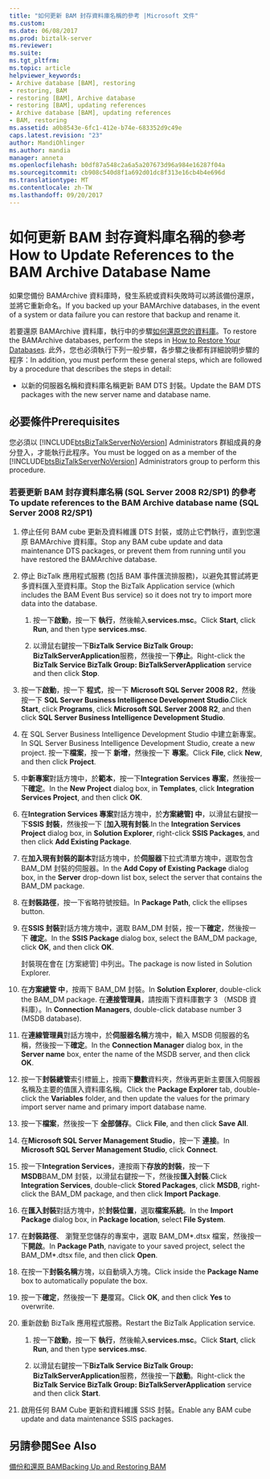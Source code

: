 ```yaml
---
title: "如何更新 BAM 封存資料庫名稱的參考 |Microsoft 文件"
ms.custom: 
ms.date: 06/08/2017
ms.prod: biztalk-server
ms.reviewer: 
ms.suite: 
ms.tgt_pltfrm: 
ms.topic: article
helpviewer_keywords:
- Archive database [BAM], restoring
- restoring, BAM
- restoring [BAM], Archive database
- restoring [BAM], updating references
- Archive database [BAM], updating references
- BAM, restoring
ms.assetid: a0b8543e-6fc1-412e-b74e-683352d9c49e
caps.latest.revision: "23"
author: MandiOhlinger
ms.author: mandia
manager: anneta
ms.openlocfilehash: b0df87a548c2a6a5a207673d96a984e16287f04a
ms.sourcegitcommit: cb908c540d8f1a692d01dc8f313e16cb4b4e696d
ms.translationtype: MT
ms.contentlocale: zh-TW
ms.lasthandoff: 09/20/2017
---
```

# <a name="how-to-update-references-to-the-bam-archive-database-name"></a><span data-ttu-id="10433-102">如何更新 BAM 封存資料庫名稱的參考</span><span class="sxs-lookup"><span data-stu-id="10433-102">How to Update References to the BAM Archive Database Name</span></span>
<span data-ttu-id="10433-103">如果您備份 BAMArchive 資料庫時，發生系統或資料失敗時可以將該備份還原，並將它重新命名。</span><span class="sxs-lookup"><span data-stu-id="10433-103">If you backed up your BAMArchive databases, in the event of a system or data failure you can restore that backup and rename it.</span></span>  
  
 <span data-ttu-id="10433-104">若要還原 BAMArchive 資料庫，執行中的步驟[如何還原您的資料庫](../core/how-to-restore-your-databases.md)。</span><span class="sxs-lookup"><span data-stu-id="10433-104">To restore the BAMArchive databases, perform the steps in [How to Restore Your Databases](../core/how-to-restore-your-databases.md).</span></span> <span data-ttu-id="10433-105">此外，您也必須執行下列一般步驟，各步驟之後都有詳細說明步驟的程序：</span><span class="sxs-lookup"><span data-stu-id="10433-105">In addition, you must perform these general steps, which are followed by a procedure that describes the steps in detail:</span></span>  
  
-   <span data-ttu-id="10433-106">以新的伺服器名稱和資料庫名稱更新 BAM DTS 封裝。</span><span class="sxs-lookup"><span data-stu-id="10433-106">Update the BAM DTS packages with the new server name and database name.</span></span>  
  
## <a name="prerequisites"></a><span data-ttu-id="10433-107">必要條件</span><span class="sxs-lookup"><span data-stu-id="10433-107">Prerequisites</span></span>  
 <span data-ttu-id="10433-108">您必須以 [!INCLUDE[btsBizTalkServerNoVersion](../includes/btsbiztalkservernoversion-md.md)] Administrators 群組成員的身分登入，才能執行此程序。</span><span class="sxs-lookup"><span data-stu-id="10433-108">You must be logged on as a member of the [!INCLUDE[btsBizTalkServerNoVersion](../includes/btsbiztalkservernoversion-md.md)] Administrators group to perform this procedure.</span></span>  
  
### <a name="to-update-references-to-the-bam-archive-database-name-sql-server-2008-r2sp1"></a><span data-ttu-id="10433-109">若要更新 BAM 封存資料庫名稱 (SQL Server 2008 R2/SP1) 的參考</span><span class="sxs-lookup"><span data-stu-id="10433-109">To update references to the BAM Archive database name (SQL Server 2008 R2/SP1)</span></span>  
  
1.  <span data-ttu-id="10433-110">停止任何 BAM cube 更新及資料維護 DTS 封裝，或防止它們執行，直到您還原 BAMArchive 資料庫。</span><span class="sxs-lookup"><span data-stu-id="10433-110">Stop any BAM cube update and data maintenance DTS packages, or prevent them from running until you have restored the BAMArchive database.</span></span>  
  
2.  <span data-ttu-id="10433-111">停止 BizTalk 應用程式服務 (包括 BAM 事件匯流排服務)，以避免其嘗試將更多資料匯入至資料庫。</span><span class="sxs-lookup"><span data-stu-id="10433-111">Stop the BizTalk Application service (which includes the BAM Event Bus service) so it does not try to import more data into the database.</span></span>  
  
    1.  <span data-ttu-id="10433-112">按一下**啟動**，按一下 **執行**，然後輸入**services.msc**。</span><span class="sxs-lookup"><span data-stu-id="10433-112">Click **Start**, click **Run**, and then type **services.msc**.</span></span>  
  
    2.  <span data-ttu-id="10433-113">以滑鼠右鍵按一下**BizTalk Service BizTalk Group: BizTalkServerApplication**服務，然後按一下**停止**。</span><span class="sxs-lookup"><span data-stu-id="10433-113">Right-click the **BizTalk Service BizTalk Group: BizTalkServerApplication** service and then click **Stop**.</span></span>  
  
3.  <span data-ttu-id="10433-114">按一下**啟動**，按一下 **程式**，按一下  **Microsoft SQL Server 2008 R2**，然後按一下  **SQL Server Business Intelligence Development Studio**.</span><span class="sxs-lookup"><span data-stu-id="10433-114">Click **Start**, click **Programs**, click **Microsoft SQL Server 2008 R2**, and then click **SQL Server Business Intelligence Development Studio**.</span></span>  
  
4.  <span data-ttu-id="10433-115">在 SQL Server Business Intelligence Development Studio 中建立新專案。</span><span class="sxs-lookup"><span data-stu-id="10433-115">In SQL Server Business Intelligence Development Studio, create a new project.</span></span> <span data-ttu-id="10433-116">按一下**檔案**，按一下 **新增**，然後按一下 **專案**。</span><span class="sxs-lookup"><span data-stu-id="10433-116">Click **File**, click **New**, and then click **Project**.</span></span>  
  
5.  <span data-ttu-id="10433-117">中**新專案**對話方塊中，於**範本**，按一下**Integration Services 專案**，然後按一下**確定**。</span><span class="sxs-lookup"><span data-stu-id="10433-117">In the **New Project** dialog box, in **Templates**, click **Integration Services Project**, and then click **OK**.</span></span>  
  
6.  <span data-ttu-id="10433-118">在**Integration Services 專案**對話方塊中，於**方案總管] 中**，以滑鼠右鍵按一下**SSIS 封裝**，然後按一下 [**加入現有封裝**.</span><span class="sxs-lookup"><span data-stu-id="10433-118">In the **Integration Services Project** dialog box, in **Solution Explorer**, right-click **SSIS Packages**, and then click **Add Existing Package**.</span></span>  
  
7.  <span data-ttu-id="10433-119">在**加入現有封裝的副本**對話方塊中，於**伺服器**下拉式清單方塊中，選取包含 BAM_DM 封裝的伺服器。</span><span class="sxs-lookup"><span data-stu-id="10433-119">In the **Add Copy of Existing Package** dialog box, in the **Server** drop-down list box, select the server that contains the BAM_DM package.</span></span>  
  
8.  <span data-ttu-id="10433-120">在**封裝路徑**，按一下省略符號按鈕。</span><span class="sxs-lookup"><span data-stu-id="10433-120">In **Package Path**, click the ellipses button.</span></span>  
  
9. <span data-ttu-id="10433-121">在**SSIS 封裝**對話方塊方塊中，選取 BAM_DM 封裝，按一下**確定**，然後按一下  **確定**。</span><span class="sxs-lookup"><span data-stu-id="10433-121">In the **SSIS Package** dialog box, select the BAM_DM package, click **OK**, and then click **OK**.</span></span>  
  
     <span data-ttu-id="10433-122">封裝現在會在 [方案總管] 中列出。</span><span class="sxs-lookup"><span data-stu-id="10433-122">The package is now listed in Solution Explorer.</span></span>  
  
10. <span data-ttu-id="10433-123">在**方案總管 中**，按兩下 BAM_DM 封裝。</span><span class="sxs-lookup"><span data-stu-id="10433-123">In **Solution Explorer**, double-click the BAM_DM package.</span></span> <span data-ttu-id="10433-124">在**連接管理員**，請按兩下資料庫數字 3 （MSDB 資料庫）。</span><span class="sxs-lookup"><span data-stu-id="10433-124">In **Connection Managers**, double-click database number 3 (MSDB database).</span></span>  
  
11. <span data-ttu-id="10433-125">在**連線管理員**對話方塊中，於**伺服器名稱**方塊中，輸入 MSDB 伺服器的名稱，然後按一下**確定**。</span><span class="sxs-lookup"><span data-stu-id="10433-125">In the **Connection Manager** dialog box, in the **Server name** box, enter the name of the MSDB server, and then click **OK**.</span></span>  
  
12. <span data-ttu-id="10433-126">按一下**封裝總管**索引標籤上，按兩下**變數**資料夾，然後再更新主要匯入伺服器名稱及主要的值匯入資料庫名稱。</span><span class="sxs-lookup"><span data-stu-id="10433-126">Click the **Package Explorer** tab, double-click the **Variables** folder, and then update the values for the primary import server name and primary import database name.</span></span>  
  
13. <span data-ttu-id="10433-127">按一下**檔案**，然後按一下 **全部儲存**。</span><span class="sxs-lookup"><span data-stu-id="10433-127">Click **File**, and then click **Save All**.</span></span>  
  
14. <span data-ttu-id="10433-128">在**Microsoft SQL Server Management Studio**，按一下 **連接**。</span><span class="sxs-lookup"><span data-stu-id="10433-128">In **Microsoft SQL Server Management Studio**, click **Connect**.</span></span>  
  
15. <span data-ttu-id="10433-129">按一下**Integration Services**，連按兩下**存放的封裝**，按一下  **MSDB**BAM_DM 封裝，以滑鼠右鍵按一下，然後按**匯入封裝**.</span><span class="sxs-lookup"><span data-stu-id="10433-129">Click **Integration Services**, double-click **Stored Packages**, click **MSDB**, right-click the BAM_DM package, and then click **Import Package**.</span></span>  
  
16. <span data-ttu-id="10433-130">在**匯入封裝**對話方塊中，於**封裝位置**，選取**檔案系統**。</span><span class="sxs-lookup"><span data-stu-id="10433-130">In the **Import Package** dialog box, in **Package location**, select **File System**.</span></span>  
  
17. <span data-ttu-id="10433-131">在**封裝路徑**、 瀏覽至您儲存的專案中，選取 BAM_DM\*.dtsx 檔案，然後按一下**開啟**。</span><span class="sxs-lookup"><span data-stu-id="10433-131">In **Package Path**, navigate to your saved project, select the BAM_DM\*.dtsx file, and then click **Open**.</span></span>  
  
18. <span data-ttu-id="10433-132">在按一下**封裝名稱**方塊，以自動填入方塊。</span><span class="sxs-lookup"><span data-stu-id="10433-132">Click inside the **Package Name** box to automatically populate the box.</span></span>  
  
19. <span data-ttu-id="10433-133">按一下**確定**，然後按一下 **是**覆寫。</span><span class="sxs-lookup"><span data-stu-id="10433-133">Click **OK**, and then click **Yes** to overwrite.</span></span>  
  
20. <span data-ttu-id="10433-134">重新啟動 BizTalk 應用程式服務。</span><span class="sxs-lookup"><span data-stu-id="10433-134">Restart the BizTalk Application service.</span></span>  
  
    1.  <span data-ttu-id="10433-135">按一下**啟動**，按一下 **執行**，然後輸入**services.msc**。</span><span class="sxs-lookup"><span data-stu-id="10433-135">Click **Start**, click **Run**, and then type **services.msc**.</span></span>  
  
    2.  <span data-ttu-id="10433-136">以滑鼠右鍵按一下**BizTalk Service BizTalk Group: BizTalkServerApplication**服務，然後按一下**啟動**。</span><span class="sxs-lookup"><span data-stu-id="10433-136">Right-click the **BizTalk Service BizTalk Group: BizTalkServerApplication** service and then click **Start**.</span></span>  
  
21. <span data-ttu-id="10433-137">啟用任何 BAM Cube 更新和資料維護 SSIS 封裝。</span><span class="sxs-lookup"><span data-stu-id="10433-137">Enable any BAM cube update and data maintenance SSIS packages.</span></span>  
  
## <a name="see-also"></a><span data-ttu-id="10433-138">另請參閱</span><span class="sxs-lookup"><span data-stu-id="10433-138">See Also</span></span>  
 [<span data-ttu-id="10433-139">備份和還原 BAM</span><span class="sxs-lookup"><span data-stu-id="10433-139">Backing Up and Restoring BAM</span></span>](../core/backing-up-and-restoring-bam.md)
